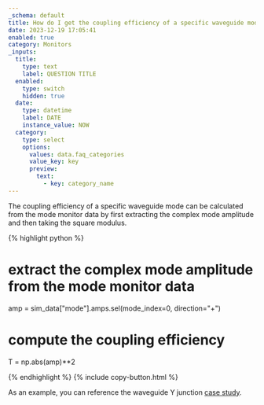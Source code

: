 ```yaml
---
_schema: default
title: How do I get the coupling efficiency of a specific waveguide mode?
date: 2023-12-19 17:05:41
enabled: true
category: Monitors
_inputs:
  title:
    type: text
    label: QUESTION TITLE
  enabled:
    type: switch
    hidden: true
  date:
    type: datetime
    label: DATE
    instance_value: NOW
  category:
    type: select
    options:
      values: data.faq_categories
      value_key: key
      preview:
        text:
          - key: category_name
---
```

The coupling efficiency of a specific waveguide mode can be calculated from the mode monitor data by first extracting the complex mode amplitude and then taking the square modulus.&nbsp;

<div markdown class="code-snippet">{% highlight python %}

# extract the complex mode amplitude from the mode monitor data
amp = sim_data["mode"].amps.sel(mode_index=0, direction="+")

# compute the coupling efficiency
T = np.abs(amp)**2

{% endhighlight %}
{% include copy-button.html %}
</div>

As an example, you can reference the waveguide Y junction [case study](https://www.flexcompute.com/tidy3d/examples/notebooks/YJunction/).